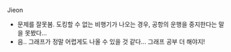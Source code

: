 Jieon
- 문제를 잘못봄. 도킹할 수 없는 비행기가 나오는 경우, 공항의 운행을 중지한다는 말을 못봤다...
- 음.. 그래프가 정말 어렵게도 나올 수 있을 것 같다... 그래프 공부 더 해야지!